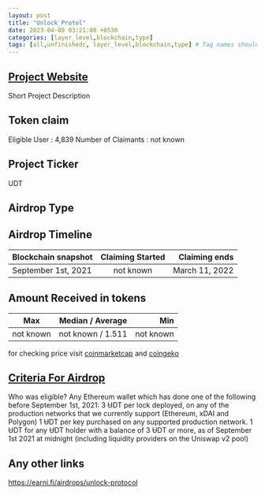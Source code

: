 ```yaml
---
layout: post
title: "Unlock_Protol"
date: 2023-04-08 03:21:08 +0530
categories: [layer_level,blockchain,type]
tags: [all,unfinishedc, layer_level,blockchain,type] # Tag names should always be lowercase
---
```

## [Project Website](https://unlock-protocol.com/)

 Short Project Description

## Token claim

Eligible User : 4,839
Number of Claimants : not known

## Project Ticker

UDT

## Airdrop Type

## Airdrop Timeline

| Blockchain snapshot     | Claiming Started           | Claiming ends    |
| ----------------------- |:--------------------------:| ----------------:|
| September 1st, 2021     |        not known           |  March 11, 2022  |

## Amount Received in tokens  

| Max        |    Median / Average  |       Min    |
| ---------- |:--------------------:| ------------:|
| not known  |   not known / 1.511  |  not known   |

for checking price visit [coinmarketcap](https://coinmarketcap.com/currencies/) and [coingeko](https://www.coingecko.com/en/coins/)

## [Criteria For Airdrop](link)

Who was eligible?
Any Ethereum wallet which has done one of the following before September 1st, 2021:
3 ɄDT per lock deployed, on any of the production networks that we currently support (Ethereum, xDAI and Polygon)
1 ɄDT per key purchased on any supported production network.
1 ɄDT for any ɄDT holder with a balance of 3 ɄDT or more, as of September 1st 2021 at midnight (including liquidity providers on the Uniswap v2 pool)

## Any other links

<https://earni.fi/airdrops/unlock-protocol>
